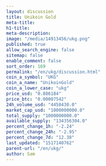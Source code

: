 ```yaml
---
layout: discussion
title: Unikoin Gold
meta-title: 
h1-title: 
meta-description: 
image: "/media/14913456/ukg.png"
published: true
allow_search_engine: false
sitemap: false
enable_comment: false
sort_order: 169
permalink: "/en/ukg/discussion.html"
coin_a_symbol: "UKG"
coin_a_name: "UnikoinGold"
coin_a_lower_case: "ukg"
price_usd: "0.886184"
price_btc: "0.00007542"
24h_volume_usd: "4458430.0"
market_cap_usd: "1000000000.0"
total_supply: "1000000000.0"
available_supply: "134356304.0"
percent_change_1h: "-2.24"
percent_change_24h: "-2.95"
percent_change_7d: "12.38"
last_updated: "1517140762"
parent-url: "/en/ukg/"
author: Sam
---
```


